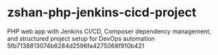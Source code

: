 # zshan-php-jenkins-cicd-project
PHP web app with Jenkins CI/CD, Composer dependency management, and structured project setup for DevOps automation
 5fb7138813074b6284d2596fa4275068f910b421
